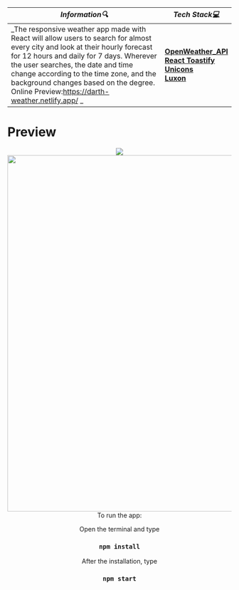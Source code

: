| **_Information:mag:_**                                                                                                                                                                                                                                                                                   | **_Tech Stack:computer:_**                                                                                                                                                                                                                                                                                                         |
|-----------------------------------------------------------------------------------------------------------------------------------------------------------------------------------------------------------------------------------------------------------------------------------------------------|--------------------------------------------------------------------------------------------------------------------------------------------------------------------------------------------------------------------------------------------------------------------------------------------------------------------------------|
| _The responsive weather app made with React will allow users to search for almost every city and look at their hourly forecast for 12 hours and daily for 7 days. Wherever the user searches, the date and time change according to the time zone, and the background changes based on the degree. Online Preview:https://darth-weather.netlify.app/ _ |__<a target="blank" href="https://openweathermap.org"> OpenWeather_API</a> <br> <a target="blank" href="https://www.npmjs.com/package/react-toastify"> React Toastify </a> <br> <a target="blank" href="https://iconscout.com/unicons"> Unicons </a> <br> <a target="blank" href="https://moment.github.io/luxon/#/"> Luxon </a>__ |

<h1>Preview</h1>
<div align="center">
<img src="https://user-images.githubusercontent.com/109925130/191366880-5bea1d00-0d91-4ceb-98c6-310392745f14.png">
<img src="https://user-images.githubusercontent.com/109925130/190869578-f84c1ecc-ca50-413e-b7f7-87d31704bdd9.gif" style="width: 800px;"> <br>
 To run the app:  <br>

Open the terminal and type 

 ### `npm install`
 
After the installation, type

 ### `npm start`
 
</div>
